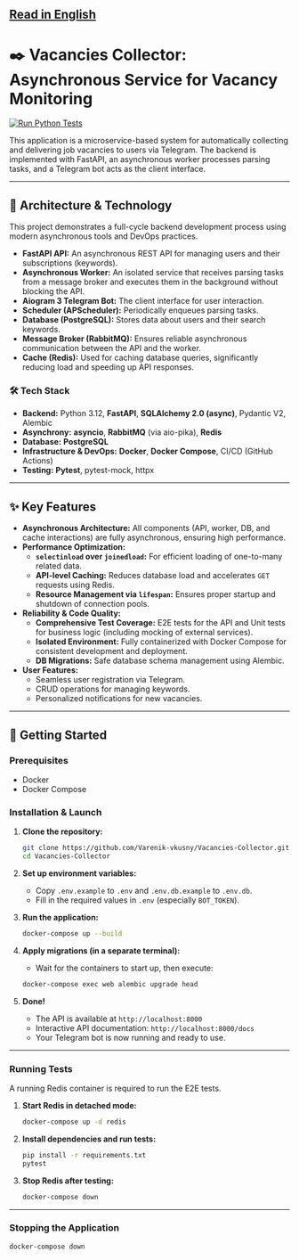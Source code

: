 [Read in English](README.md)
---

# ✒️ Vacancies Collector: Asynchronous Service for Vacancy Monitoring

[![Run Python Tests](https://github.com/Varenik-vkusny/Vacancies-Collector/actions/workflows/ci.yml/badge.svg)](https://github.com/Varenik-vkusny/Vacancies-Collector/actions/workflows/ci.yml)

This application is a microservice-based system for automatically collecting and delivering job vacancies to users via Telegram. The backend is implemented with FastAPI, an asynchronous worker processes parsing tasks, and a Telegram bot acts as the client interface.

---

## 🚀 Architecture & Technology

This project demonstrates a full-cycle backend development process using modern asynchronous tools and DevOps practices.

*   **FastAPI API:** An asynchronous REST API for managing users and their subscriptions (keywords).
*   **Asynchronous Worker:** An isolated service that receives parsing tasks from a message broker and executes them in the background without blocking the API.
*   **Aiogram 3 Telegram Bot:** The client interface for user interaction.
*   **Scheduler (APScheduler):** Periodically enqueues parsing tasks.
*   **Database (PostgreSQL):** Stores data about users and their search keywords.
*   **Message Broker (RabbitMQ):** Ensures reliable asynchronous communication between the API and the worker.
*   **Cache (Redis):** Used for caching database queries, significantly reducing load and speeding up API responses.

### 🛠️ Tech Stack

*   **Backend:** Python 3.12, **FastAPI**, **SQLAlchemy 2.0 (async)**, Pydantic V2, Alembic
*   **Asynchrony:** **asyncio**, **RabbitMQ** (via aio-pika), **Redis**
*   **Database:** **PostgreSQL**
*   **Infrastructure & DevOps:** **Docker**, **Docker Compose**, CI/CD (GitHub Actions)
*   **Testing:** **Pytest**, pytest-mock, httpx

---

## ✨ Key Features

*   **Asynchronous Architecture:** All components (API, worker, DB, and cache interactions) are fully asynchronous, ensuring high performance.
*   **Performance Optimization:**
    *   **`selectinload` over `joinedload`:** For efficient loading of one-to-many related data.
    *   **API-level Caching:** Reduces database load and accelerates `GET` requests using Redis.
    *   **Resource Management via `lifespan`:** Ensures proper startup and shutdown of connection pools.
*   **Reliability & Code Quality:**
    *   **Comprehensive Test Coverage:** E2E tests for the API and Unit tests for business logic (including mocking of external services).
    *   **Isolated Environment:** Fully containerized with Docker Compose for consistent development and deployment.
    *   **DB Migrations:** Safe database schema management using Alembic.
*   **User Features:**
    *   Seamless user registration via Telegram.
    *   CRUD operations for managing keywords.
    *   Personalized notifications for new vacancies.

---

## 🏁 Getting Started

### Prerequisites
*   Docker
*   Docker Compose

### Installation & Launch

1.  **Clone the repository:**
    ```bash
    git clone https://github.com/Varenik-vkusny/Vacancies-Collector.git
    cd Vacancies-Collector
    ```

2.  **Set up environment variables:**
    *   Copy `.env.example` to `.env` and `.env.db.example` to `.env.db`.
    *   Fill in the required values in `.env` (especially `BOT_TOKEN`).

3.  **Run the application:**
    ```bash
    docker-compose up --build
    ```

4.  **Apply migrations (in a separate terminal):**
    *   Wait for the containers to start up, then execute:
    ```bash
    docker-compose exec web alembic upgrade head
    ```
5.  **Done!**
    *   The API is available at `http://localhost:8000`
    *   Interactive API documentation: `http://localhost:8000/docs`
    *   Your Telegram bot is now running and ready to use.

---

### Running Tests

A running Redis container is required to run the E2E tests.

1.  **Start Redis in detached mode:**
    ```bash
    docker-compose up -d redis
    ```
2.  **Install dependencies and run tests:**
    ```bash
    pip install -r requirements.txt
    pytest
    ```
3.  **Stop Redis after testing:**
    ```bash
    docker-compose down
    ```

---
### Stopping the Application
```bash
docker-compose down

